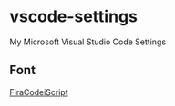 # vscode-settings
My Microsoft Visual Studio Code Settings


## Font
[FiraCodeiScript](https://github.com/kencrocken/FiraCodeiScript)
